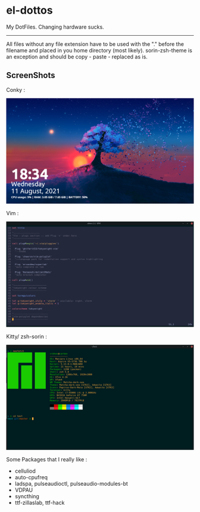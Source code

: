 # el-dottos
My DotFiles. Changing hardware sucks.
****************
All files without any file extension have to be used with the "." before the filename and placed in you home directory (most likely).
sorin-zsh-theme  is an exception and should be copy - paste - replaced as is.

## ScreenShots

Conky :

![conky-screen](/screenshots/conky-screen.png)

Vim :

![vim-screen](/screenshots/vim-screen.png)

Kitty/ zsh-sorin :

![kitty-zsh-screen](/screenshots/kitty-zsh-screen.png)

Some Packages that I really like :
- celluliod
- auto-cpufreq
- ladspa, pulseaudioctl, pulseaudio-modules-bt
- VDPAU
- syncthing
- ttf-zillaslab, ttf-hack
